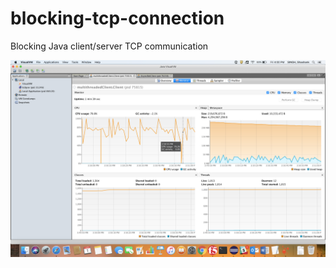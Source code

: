 # blocking-tcp-connection
Blocking Java client/server TCP communication

![jvisualvm stats](/images/blocking-client-stats.png)
